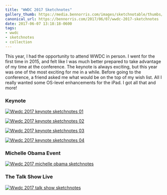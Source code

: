 ```yaml
---
title: "WWDC 2017 Sketchnotes"
gallery_thumb: https://media.bennorris.com/images/sketchnotable/thumbs/wwdc-2017-keynote-sketchnotes-01.jpg
canonical_url: https://bennorris.com/2017/06/07/wwdc-2017-sketchnotes
date: 2017-06-07 13:18:18-0600
tags:
- wwdc
- sketchnotes
- collection
---
```


This year, I had the opportunity to attend WWDC in person. I went for the first time in 2015, and felt like I was much better prepared to take advantage of my time at the conference. The keynote is always exciting, but this year was one of the most exciting for me in a while. Before going to the conference, a friend asked me what would be on the top of my wish list. All I really wanted some OS-level enhancements for the iPad. I got all that and more!

### Keynote

[![Wwdc 2017 keynote sketchnotes 01](https://media.bennorris.com/images/sketchnotable/wwdc-2017/wwdc-2017-keynote-sketchnotes-01.jpg)](https://media.bennorris.com/images/sketchnotable/wwdc-2017/wwdc-2017-keynote-sketchnotes-01.jpg)

[![Wwdc 2017 keynote sketchnotes 02](https://media.bennorris.com/images/sketchnotable/wwdc-2017/wwdc-2017-keynote-sketchnotes-02.jpg)](https://media.bennorris.com/images/sketchnotable/wwdc-2017/wwdc-2017-keynote-sketchnotes-02.jpg)

[![Wwdc 2017 keynote sketchnotes 03](https://media.bennorris.com/images/sketchnotable/wwdc-2017/wwdc-2017-keynote-sketchnotes-03.jpg)](https://media.bennorris.com/images/sketchnotable/wwdc-2017/wwdc-2017-keynote-sketchnotes-03.jpg)

[![Wwdc 2017 keynote sketchnotes 04](https://media.bennorris.com/images/sketchnotable/wwdc-2017/wwdc-2017-keynote-sketchnotes-04.jpg)](https://media.bennorris.com/images/sketchnotable/wwdc-2017/wwdc-2017-keynote-sketchnotes-04.jpg)


### Michelle Obama Event

[![Wwdc 2017 michelle obama sketchnotes](https://media.bennorris.com/images/sketchnotable/wwdc-2017/wwdc-2017-michelle-obama-sketchnotes.jpg)](https://media.bennorris.com/images/sketchnotable/wwdc-2017/wwdc-2017-michelle-obama-sketchnotes.jpg)


### The Talk Show Live

[![Wwdc 2017 talk show sketchnotes](https://media.bennorris.com/images/sketchnotable/wwdc-2017/wwdc-2017-talk-show-sketchnotes.jpg)](https://media.bennorris.com/images/sketchnotable/wwdc-2017/wwdc-2017-talk-show-sketchnotes.jpg)